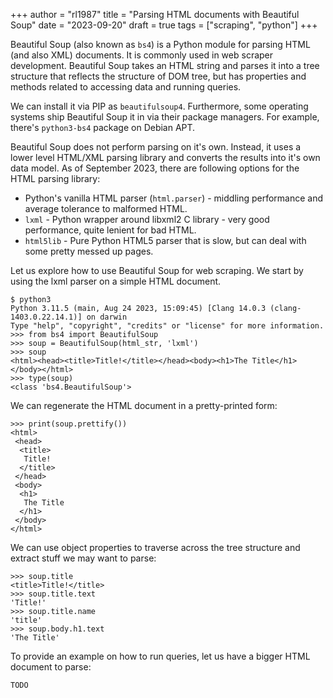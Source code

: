 +++
author = "rl1987"
title = "Parsing HTML documents with Beautiful Soup"
date = "2023-09-20"
draft = true
tags = ["scraping", "python"]
+++

Beautiful Soup (also known as `bs4`) is a Python module for parsing HTML (and
also XML) documents. It is commonly used in web scraper development. Beautiful
Soup takes an HTML string and parses it into a tree structure that reflects
the structure of DOM tree, but has properties and methods related to 
accessing data and running queries. 

We can install it via PIP as `beautifulsoup4`. Furthermore, some operating 
systems ship Beautiful Soup it in via their package managers. For example, 
there's `python3-bs4` package on Debian APT.

Beautiful Soup does not perform parsing on it's own. Instead, it uses a lower
level HTML/XML parsing library and converts the results into it's own data model.
As of September 2023, there are following options for the HTML parsing library:

* Python's vanilla HTML parser (`html.parser`) - middling performance and
average tolerance to malformed HTML.
* `lxml` - Python wrapper around libxml2 C library - very good performance,
quite lenient for bad HTML.
* `html5lib` - Pure Python HTML5 parser that is slow, but can deal with some
pretty messed up pages.

Let us explore how to use Beautiful Soup for web scraping. We start by using
the lxml parser on a simple HTML document.

```
$ python3
Python 3.11.5 (main, Aug 24 2023, 15:09:45) [Clang 14.0.3 (clang-1403.0.22.14.1)] on darwin
Type "help", "copyright", "credits" or "license" for more information.
>>> from bs4 import BeautifulSoup
>>> soup = BeautifulSoup(html_str, 'lxml')
>>> soup
<html><head><title>Title!</title></head><body><h1>The Title</h1></body></html>
>>> type(soup)
<class 'bs4.BeautifulSoup'>
```

We can regenerate the HTML document in a pretty-printed form:

```
>>> print(soup.prettify())
<html>
 <head>
  <title>
   Title!
  </title>
 </head>
 <body>
  <h1>
   The Title
  </h1>
 </body>
</html>
```

We can use object properties to traverse across the tree structure and extract
stuff we may want to parse:

```
>>> soup.title
<title>Title!</title>
>>> soup.title.text
'Title!'
>>> soup.title.name
'title'
>>> soup.body.h1.text
'The Title'
```

To provide an example on how to run queries, let us have a bigger HTML document
to parse:

```
TODO
```
